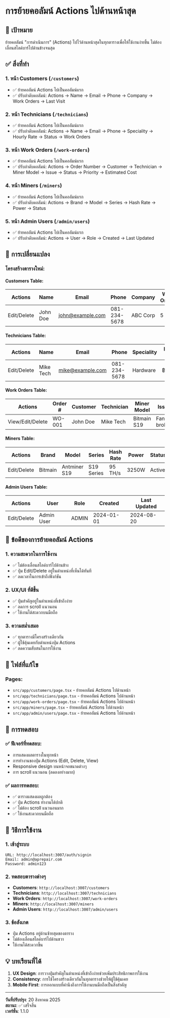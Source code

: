 # การย้ายคอลัมน์ Actions ไปด้านหน้าสุด

## 🎯 **เป้าหมาย**
ย้ายคอลัมน์ "การดำเนินการ" (Actions) ไปไว้ด้านหน้าสุดในทุกตารางเพื่อให้ใช้งานง่ายขึ้น ไม่ต้องเลื่อนสไลด์บาร์ไปด้านข้างจนสุด

## ✅ **สิ่งที่ทำ**

### **1. หน้า Customers (`/customers`)**
- ✅ ย้ายคอลัมน์ Actions ไปเป็นคอลัมน์แรก
- ✅ ปรับลำดับคอลัมน์: Actions → Name → Email → Phone → Company → Work Orders → Last Visit

### **2. หน้า Technicians (`/technicians`)**
- ✅ ย้ายคอลัมน์ Actions ไปเป็นคอลัมน์แรก
- ✅ ปรับลำดับคอลัมน์: Actions → Name → Email → Phone → Speciality → Hourly Rate → Status → Work Orders

### **3. หน้า Work Orders (`/work-orders`)**
- ✅ ย้ายคอลัมน์ Actions ไปเป็นคอลัมน์แรก
- ✅ ปรับลำดับคอลัมน์: Actions → Order Number → Customer → Technician → Miner Model → Issue → Status → Priority → Estimated Cost

### **4. หน้า Miners (`/miners`)**
- ✅ ย้ายคอลัมน์ Actions ไปเป็นคอลัมน์แรก
- ✅ ปรับลำดับคอลัมน์: Actions → Brand → Model → Series → Hash Rate → Power → Status

### **5. หน้า Admin Users (`/admin/users`)**
- ✅ ย้ายคอลัมน์ Actions ไปเป็นคอลัมน์แรก
- ✅ ปรับลำดับคอลัมน์: Actions → User → Role → Created → Last Updated

## 🔧 **การเปลี่ยนแปลง**

### **โครงสร้างตารางใหม่:**

#### **Customers Table:**
| Actions | Name | Email | Phone | Company | Work Orders | Last Visit |
|---------|------|-------|-------|---------|-------------|------------|
| Edit/Delete | John Doe | john@example.com | 081-234-5678 | ABC Corp | 5 | 2024-08-20 |

#### **Technicians Table:**
| Actions | Name | Email | Phone | Speciality | Hourly Rate | Status | Work Orders |
|---------|------|-------|-------|------------|-------------|--------|-------------|
| Edit/Delete | Mike Tech | mike@example.com | 081-234-5678 | Hardware | ฿500/hr | Active | 3 |

#### **Work Orders Table:**
| Actions | Order # | Customer | Technician | Miner Model | Issue | Status | Priority | Cost |
|---------|---------|----------|------------|-------------|-------|--------|----------|------|
| View/Edit/Delete | WO-001 | John Doe | Mike Tech | Bitmain S19 | Fan broken | In Progress | High | ฿2,000 |

#### **Miners Table:**
| Actions | Brand | Model | Series | Hash Rate | Power | Status |
|---------|-------|-------|--------|-----------|-------|--------|
| Edit/Delete | Bitmain | Antminer S19 | S19 Series | 95 TH/s | 3250W | Active |

#### **Admin Users Table:**
| Actions | User | Role | Created | Last Updated |
|---------|------|------|---------|--------------|
| Edit/Delete | Admin User | ADMIN | 2024-01-01 | 2024-08-20 |

## 🎨 **ข้อดีของการย้ายคอลัมน์ Actions**

### **1. ความสะดวกในการใช้งาน**
- ✅ ไม่ต้องเลื่อนสไลด์บาร์ไปด้านข้าง
- ✅ ปุ่ม Edit/Delete อยู่ในตำแหน่งที่เห็นได้ทันที
- ✅ ลดเวลาในการเข้าถึงฟังก์ชัน

### **2. UX/UI ที่ดีขึ้น**
- ✅ ปุ่มสำคัญอยู่ในตำแหน่งที่เข้าถึงง่าย
- ✅ ลดการ scroll แนวนอน
- ✅ ใช้งานได้สะดวกบนมือถือ

### **3. ความสม่ำเสมอ**
- ✅ ทุกตารางมีโครงสร้างเดียวกัน
- ✅ ผู้ใช้คุ้นเคยกับตำแหน่งปุ่ม Actions
- ✅ ลดความสับสนในการใช้งาน

## 📁 **ไฟล์ที่แก้ไข**

### **Pages:**
- `src/app/customers/page.tsx` - ย้ายคอลัมน์ Actions ไปด้านหน้า
- `src/app/technicians/page.tsx` - ย้ายคอลัมน์ Actions ไปด้านหน้า
- `src/app/work-orders/page.tsx` - ย้ายคอลัมน์ Actions ไปด้านหน้า
- `src/app/miners/page.tsx` - ย้ายคอลัมน์ Actions ไปด้านหน้า
- `src/app/admin/users/page.tsx` - ย้ายคอลัมน์ Actions ไปด้านหน้า

## 🧪 **การทดสอบ**

### **✅ ฟีเจอร์ที่ทดสอบ:**
- การแสดงผลตารางในทุกหน้า
- การทำงานของปุ่ม Actions (Edit, Delete, View)
- Responsive design บนหน้าจอขนาดต่างๆ
- การ scroll แนวนอน (ลดลงอย่างมาก)

### **✅ ผลการทดสอบ:**
- ✅ ตารางแสดงผลถูกต้อง
- ✅ ปุ่ม Actions ทำงานได้ปกติ
- ✅ ไม่ต้อง scroll แนวนอนมาก
- ✅ ใช้งานสะดวกบนมือถือ

## 🚀 **วิธีการใช้งาน**

### **1. เข้าสู่ระบบ**
```
URL: http://localhost:3007/auth/signin
Email: admin@aprepair.com
Password: admin123
```

### **2. ทดสอบตารางต่างๆ**
- **Customers**: `http://localhost:3007/customers`
- **Technicians**: `http://localhost:3007/technicians`
- **Work Orders**: `http://localhost:3007/work-orders`
- **Miners**: `http://localhost:3007/miners`
- **Admin Users**: `http://localhost:3007/admin/users`

### **3. ข้อสังเกต**
- ปุ่ม Actions อยู่ด้านซ้ายสุดของตาราง
- ไม่ต้องเลื่อนสไลด์บาร์ไปด้านขวา
- ใช้งานได้สะดวกขึ้น

## 💡 **บทเรียนที่ได้**

1. **UX Design**: การวางปุ่มสำคัญในตำแหน่งที่เข้าถึงง่ายช่วยเพิ่มประสิทธิภาพการใช้งาน
2. **Consistency**: การใช้โครงสร้างเดียวกันในทุกตารางช่วยให้ผู้ใช้คุ้นเคย
3. **Mobile First**: การออกแบบที่คำนึงถึงการใช้งานบนมือถือเป็นสิ่งสำคัญ

---

**วันที่ปรับปรุง**: 20 สิงหาคม 2025  
**สถานะ**: ✅ เสร็จสิ้น  
**เวอร์ชั่น**: 1.1.0
